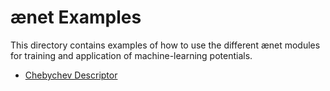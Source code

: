 ænet Examples
=============

This directory contains examples of how to use the different ænet
modules for training and application of machine-learning potentials.

* [Chebychev Descriptor](./example-chebyshev/)
